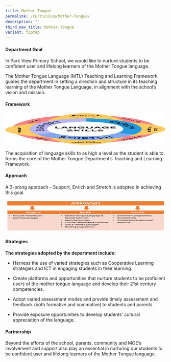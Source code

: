 ```yaml
---
title: Mother Tongue
permalink: /curriculum/Mother-Tongue/
description: ""
third_nav_title: Mother Tongue
variant: tiptap
---
```

<h4>Department Goal</h4>
<p>In Park View Primary School, we would like to nurture students to be confident
user and lifelong learners of the Mother Tongue language.</p>
<p>The Mother Tongue Language (MTL) Teaching and Learning Framework guides
the department in setting a direction and structure in its teaching learning
of the Mother Tongue Language, in alignment with the school’s vision and
mission.</p>
<h4>Framework</h4>
<div class="isomer-image-wrapper">
<img style="width: 100%" height="100" width="100" src="/images/Curriculum/Mother%20Tongue/MT_framework_1.jpg">
</div>
<p>The acquisition of language skills to as high a level as the student is
able to, forms the core of the Mother Tongue Department’s Teaching and
Learning Framework.</p>
<h4>Approach</h4>
<p>A 3-prong approach – Support, Enrich and Stretch is adopted in achieving
this goal.</p>
<div class="isomer-image-wrapper">
<img style="width: 100%" height="100" width="100" src="/images/Curriculum/Mother%20Tongue/MT_Table.jpg">
</div>
<h4>Strategies</h4>
<p><strong>The strategies adopted by the department include:</strong>
</p>
<ul data-tight="true" class="tight">
<li>
<p>Harness the use of varied strategies such as Cooperative Learning strategies
and ICT in engaging students in their learning.</p>
</li>
<li>
<p>Create platforms and opportunities that nurture students to be proficient
users of the mother tongue language and develop their 21st century competencies.</p>
</li>
<li>
<p>Adopt varied assessment modes and provide timely assessment and feedback
(both formative and summative) to students and parents.</p>
</li>
<li>
<p>Provide exposure opportunities to develop students’ cultural appreciation
of the language.</p>
</li>
</ul>
<h4>Partnership</h4>
<p>Beyond the efforts of the school, parents, community and MOE’s involvement
and support also play an essential in nurturing our students to be confident
user and lifelong learners of the Mother Tongue language.</p>